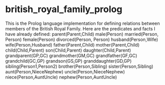 # british_royal_family_prolog
This is the Prolog language implementation for defining relations between members of the British Royal Family.
Here are the predicates and facts I have already defined:
  parent(Parent,Child)
  male(Person)
  married(Person, Person)
  female(Person)
  divorced(Person, Person) 
  husband(Person,Wife)
  wife(Person,Husband)
  father(Parent,Child)
  mother(Parent,Child)
  child(Child,Parent)
  son(Child,Parent)
  daughter(Child,Parent)
  grandparent(GP,GC)
  grandmother(GM,GC)
  grandfather(GF,GC)
  grandchild(GC,GP)
  grandson(GS,GP)
  granddaughter(GD,GP)  
  sibling(Person1,Person2)
  brother(Person,Sibling)
  sister(Person,Sibling)
  aunt(Person,NieceNephew)
  uncle(Person,NieceNephew)
  niece(Person,AuntUncle)
  nephew(Person,AuntUncle)
